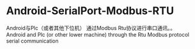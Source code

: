 # Android-SerialPort-Modbus-RTU
Android与Plc（或者其他下位机） 通过Modbus Rtu协议进行串口通讯。。
Android and Plc (or other lower machine) through the Rtu Modbus protocol serial communication
